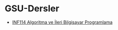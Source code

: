 # GSU-Dersler

- [INF114 Algoritma ve İleri Bilgisayar Programlama](https://github.com/uzay00/GSU-Dersler/tree/main/INF114%20Algoritma%20ve%20%C4%B0leri%20Bilgisayar%20Programlama)
